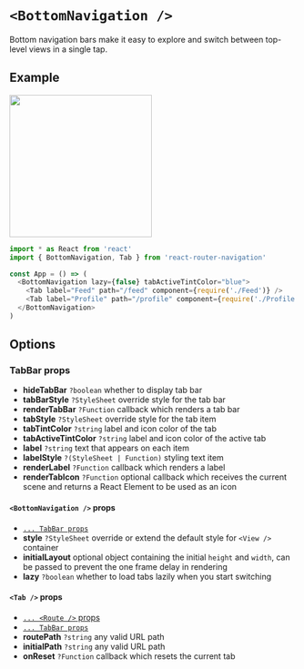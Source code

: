 # `<BottomNavigation />`

Bottom navigation bars make it easy to explore and switch between top-level views in a single tap.

## Example

<img src="https://raw.githubusercontent.com/winoteam/react-router-navigation/master/docs/bottom-navigation.gif" width="250">

```js
import * as React from 'react'
import { BottomNavigation, Tab } from 'react-router-navigation'

const App = () => (
  <BottomNavigation lazy={false} tabActiveTintColor="blue">
    <Tab label="Feed" path="/feed" component={require('./Feed')} />
    <Tab label="Profile" path="/profile" component={require('./Profile')} />
  </BottomNavigation>
)
```

## Options

### TabBar props

* **hideTabBar** `?boolean` whether to display tab bar
* **tabBarStyle** `?StyleSheet` override style for the tab bar
* **renderTabBar** `?Function` callback which renders a tab bar
* **tabStyle** `?StyleSheet` override style for the tab item
* **tabTintColor** `?string` label and icon color of the tab
* **tabActiveTintColor** `?string` label and icon color of the active tab
* **label** `?string` text that appears on each item
* **labelStyle** `?(StyleSheet | Function)` styling text item
* **renderLabel** `?Function` callback which renders a label
* **renderTabIcon** `?Function` optional callback which receives the current scene and returns a React Element to be used as an icon

#### `<BottomNavigation />` props

* [`... TabBar props`](https://github.com/winoteam/react-router-navigation/blob/master/docs/BOTTOM_NAVIGATION.md#tabbar-props)
* **style** `?StyleSheet` override or extend the default style for `<View />` container
* **initialLayout** optional object containing the initial `height` and `width`, can be passed to prevent the one frame delay in rendering
* **lazy** `?boolean` whether to load tabs lazily when you start switching

#### `<Tab />` props

* [`... <Route />` props](https://reacttraining.com/react-router/native/api/Route)
* [`... TabBar props`](https://github.com/winoteam/react-router-navigation/blob/master/docs/BOTTOM_NAVIGATION.md#tabbar-props)
* **routePath** `?string` any valid URL path 
* **initialPath** `?string` any valid URL path 
* **onReset** `?Function` callback which resets the current tab 
